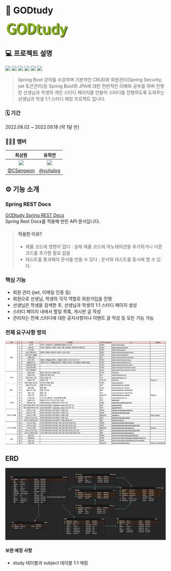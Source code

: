 # 📝 GODtudy

<img src="./src/main/resources/static/file/GODtudy_logo_2.png" width="200"/>

## 💻 프로젝트 설명
![](https://img.shields.io/badge/SpringBoot-6DB33F?style=flat-square&logo=SpringBoot&logoColor=white)
![](https://img.shields.io/badge/SpringSecurity-6DB33F?style=flat-square&logo=SpringSecurity&logoColor=white)
![](https://img.shields.io/badge/Gradle-02303A?style=flat-square&logo=Gradle&logoColor=white)
![](https://img.shields.io/badge/MariaDB-003545?style=flat-square&logo=MariaDB&logoColor=white)
![](https://img.shields.io/badge/redis-DC382D?style=flat-square&logo=redis&logoColor=white)
![](https://img.shields.io/badge/git-F05032?style=flat-square&logo=git&logoColor=white)  
>Spring Boot 강의를 수강하며 기본적인 CRUD와 회원관리(Spring Security, jwt 토큰관리)등 Spring Boot와 JPA에 대한 전반적인 이해와 공부를 하며 진행한 선생님과 학생의 개인 스터디 페이지를 만들어 스터디를 진행하도록 도와주는 선생님과 학생 1:1 스터디 매칭 프로젝트 입니다.

### 🗓 기간
2022.08.02 ~ 2022.09.18 (약 1달 반) 

### ‍🧑🏻‍💻 멤버
|                                                          최상원                                                           |                                                          유하연                                                          |
|:----------------------------------------------------------------------------------------------------------------------:|:---------------------------------------------------------------------------------------------------------------------:|
| <a href="https://github.com/CSangwon"><img src="https://avatars.githubusercontent.com/u/61298499?v=4" width="150px" /> | <a href="https://github.com/yuhalog"><img src="https://avatars.githubusercontent.com/u/62270401?v=4" width="150px" /> |
|                                        [@CSangwon](https://github.com/CSangwon)                                        |                                        [@yuhalog](https://github.com/yuhalog)                                         |


## ⚙️ 기능 소개
### Spring REST Docs

[GODtudy Spring REST Docs](https://godtudy.github.io/backend/index.html)  
Spring Rest Docs를 적용해 만든 API 문서입니다.
> #### 적용한 이유?
> - 제품 코드에 영향이 없다 : 실제 제품 코드에 어노테이션을 추가하거나 다른 코드를 추가할 필요 없음 
> - 테스트를 통과해야 문서를 만들 수 있다 : 문서와 테스트를 동시에 할 수 있다.

### 핵심 기능
- 회원 관리 (jwt, 이메일 인증 등)
- 회원으로 선생님, 학생의 각각 역할로 회원가입을 진행
- 선생님은 학생을 검색한 후, 선생님과 학생의 1:1 스터디 페이지 생성
- 스터디 페이지 내에서 할일 목록, 게시판 글 작성
- 관리자는 전체 스터디에 대한 공지사항이나 이벤트 글 작성 등 모든 기능 가능

### 전체 요구사항 정의

![](image/godtudy-feature-intro.png)

## ERD

![](image/godtudy-erd.png)


#### 보완 예정 사항
- study 테이블과 subject 테이블 1:1 매핑